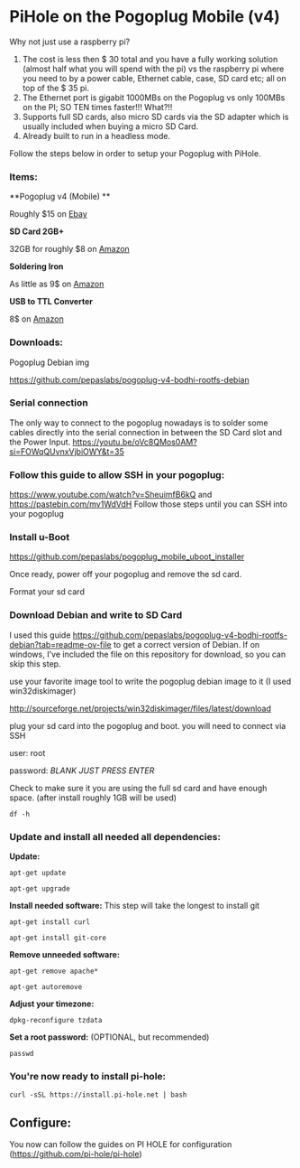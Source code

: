# PiHole on the Pogoplug Mobile (v4)

Why not just use a raspberry pi? 
1. The cost is less then $ 30 total and you have a fully working solution (almost half what you will spend with the pi) vs the raspberry pi where you need to by a power cable, Ethernet cable, case, SD card etc; all on top of the $ 35 pi. 
2. The Ethernet port is gigabit 1000MBs on the Pogoplug vs only 100MBs on the PI; SO TEN times faster!!! What?!!
3. Supports full SD cards, also micro SD cards via the SD adapter which is usually included when buying a micro SD Card. 
4. Already built to run in a headless mode.

Follow the steps below in order to setup your Pogoplug with PiHole.

### Items:

**Pogoplug v4 (Mobile) **

Roughly $15 on [Ebay](https://www.ebay.com/itm/255982127104?mkcid=16&mkevt=1&mkrid=711-127632-2357-0&ssspo=PLV6qj2zTxa&sssrc=2047675&ssuid=Cjy1FHrMT0W&widget_ver=artemis&media=COPY)

**SD Card 2GB+**

32GB for roughly $8 on [Amazon](https://a.co/d/bqeT9nw)

**Soldering Iron**

As little as 9$ on [Amazon](https://a.co/d/6p36Kf7)

**USB to TTL Converter**

8$ on [Amazon](https://a.co/d/73xEUBs)

### Downloads:

Pogoplug Debian img

https://github.com/pepaslabs/pogoplug-v4-bodhi-rootfs-debian

### Serial connection
The only way to connect to the pogoplug nowadays is to solder some cables directly into the serial connection in between the SD Card slot and the Power Input.
https://youtu.be/oVc8QMos0AM?si=FOWqQUvnxVjbiOWY&t=35


### Follow this guide to allow SSH in your pogoplug:

https://www.youtube.com/watch?v=SheuimfB6kQ and https://pastebin.com/mv1WdVdH
Follow those steps until you can SSH into your pogoplug

### Install u-Boot
https://github.com/pepaslabs/pogoplug_mobile_uboot_installer


Once ready, power off your pogoplug and remove the sd card.

Format your sd card

### Download Debian and write to SD Card

I used this guide https://github.com/pepaslabs/pogoplug-v4-bodhi-rootfs-debian?tab=readme-ov-file to get a correct version of Debian. 
If on windows, I've included the file on this repository for download, so you can skip this step.

use your favorite image tool to write the pogoplug debian image to it (I used win32diskimager) 

http://sourceforge.net/projects/win32diskimager/files/latest/download


plug your sd card into the pogoplug and boot. you will need to connect via SSH

user: root

password: _BLANK JUST PRESS ENTER_

Check to make sure it you are using the full sd card and have enough space. (after install roughly 1GB will be used)

`df -h`

### Update and install all needed all dependencies:

**Update:**

`apt-get update`

`apt-get upgrade`

**Install needed software:** This step will take the longest to install git

`apt-get install curl`

`apt-get install git-core`

**Remove unneeded software:**

`apt-get remove apache*`

`apt-get autoremove`

**Adjust your timezone:**

`dpkg-reconfigure tzdata`

**Set a root password:** (OPTIONAL, but recommended)

`passwd`

### You're now ready to install pi-hole: 

`curl -sSL https://install.pi-hole.net | bash`


## Configure:

You now can follow the guides on PI HOLE for configuration (https://github.com/pi-hole/pi-hole)


